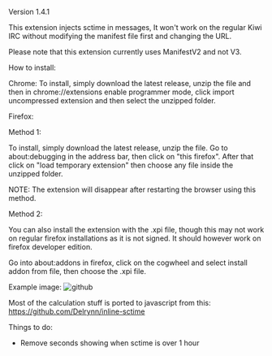 Version 1.4.1

This extension injects sctime in messages, It won't work on the regular Kiwi IRC without modifying the manifest file first and changing the URL.

Please note that this extension currently uses ManifestV2 and not V3.

How to install:

Chrome:
To install, simply download the latest release, unzip the file and then in chrome://extensions enable programmer mode, click import uncompressed extension and then select the unzipped folder.

Firefox:

Method 1:

To install, simply download the latest release, unzip the file. Go to about:debugging in the address bar, then click on "this firefox". After that click on "load temporary extension" then choose any file inside the unzipped folder.

NOTE: The extension will disappear after restarting the browser using this method.

Method 2:

You can also install the extension with the .xpi file, though this may not work on regular firefox installations as it is not signed. It should however work on firefox developer edition.

Go into about:addons in firefox, click on the cogwheel and select install addon from file, then choose the .xpi file.


Example image:
![github](https://github.com/DavidByggerBilar/SCTime-for-Kiwi-IRC/assets/66059104/7a614e37-ceb1-4f6a-bddb-37ba0c03d86f)



Most of the calculation stuff is ported to javascript from this: https://github.com/Delrynn/inline-sctime

Things to do:

* Remove seconds showing when sctime is over 1 hour

